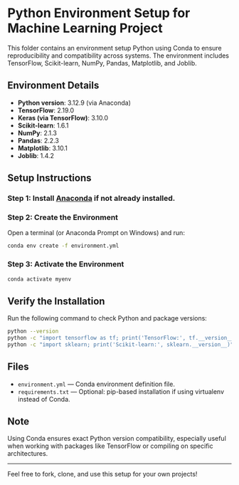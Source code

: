 # Python Environment Setup for Machine Learning Project

This folder contains an environment setup Python using Conda to ensure reproducibility and compatibility across systems. The environment includes TensorFlow, Scikit-learn, NumPy, Pandas, Matplotlib, and Joblib.

## Environment Details

- **Python version**: 3.12.9 (via Anaconda)
- **TensorFlow**: 2.19.0
- **Keras (via TensorFlow)**: 3.10.0
- **Scikit-learn**: 1.6.1
- **NumPy**: 2.1.3
- **Pandas**: 2.2.3
- **Matplotlib**: 3.10.1
- **Joblib**: 1.4.2

## Setup Instructions

### Step 1: Install [Anaconda](https://www.anaconda.com/products/distribution) if not already installed.

### Step 2: Create the Environment

Open a terminal (or Anaconda Prompt on Windows) and run:

```bash
conda env create -f environment.yml
```

### Step 3: Activate the Environment

```bash
conda activate myenv
```

## Verify the Installation

Run the following command to check Python and package versions:

```bash
python --version
python -c "import tensorflow as tf; print('TensorFlow:', tf.__version__)"
python -c "import sklearn; print('Scikit-learn:', sklearn.__version__)"
```

## Files

- `environment.yml` — Conda environment definition file.
- `requirements.txt` — Optional: pip-based installation if using virtualenv instead of Conda.

## Note

Using Conda ensures exact Python version compatibility, especially useful when working with packages like TensorFlow or compiling on specific architectures.

---

Feel free to fork, clone, and use this setup for your own projects!
